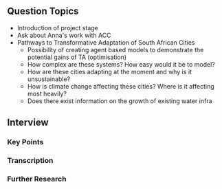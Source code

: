 ## Question Topics

- Introduction of project stage
- Ask about Anna's work with ACC
- Pathways to Transformative Adaptation of South African Cities
	- Possibility of creating agent based models to demonstrate the potential gains of TA (optimisation)
	- How complex are these systems? How easy would it be to model?
	- How are these cities adapting at the moment and why is it unsustainable?
	- How is climate change affecting these cities? Where is it affecting most heavily?
	- Does there exist information on the growth of existing water infra

## Interview
### Key Points

### Transcription

### Further Research
